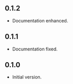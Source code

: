 ## 0.1.2

- Documentation enhanced.

## 0.1.1

- Documentation fixed.

## 0.1.0

- Initial version.
